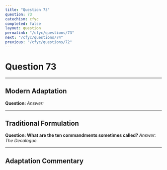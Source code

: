 ```yaml
---
title: "Question 73"
question: 73
catechism: cfyc
completed: false
layout: question
permalink: "/cfyc/questions/73"
next: "/cfyc/questions/74"
previous: "/cfyc/questions/72"
---
```

# Question 73
---
## Modern Adaptation
<strong>
    Question:
</strong>

<em>
    Answer:
</em>

---
## Traditional Formulation
<strong>
    Question: What are the ten commandments sometimes called?
</strong>

<em>
    Answer: The Decalogue.
</em>

---
## Adaptation Commentary
